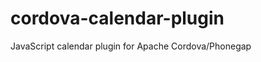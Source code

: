 cordova-calendar-plugin
=======================

JavaScript calendar plugin for Apache Cordova/Phonegap